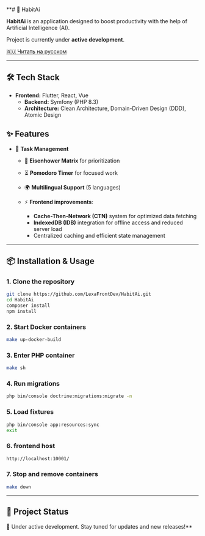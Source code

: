 **# 🚀 HabitAi

**HabitAi** is an application designed to boost productivity with the help of Artificial Intelligence (AI).

Project is currently under **active development**.

[🇷🇺 Читать на русском](README.ru.md)

---

## 🛠️ Tech Stack

* **Frontend:** Flutter, React, Vue
  * **Backend:** Symfony (PHP 8.3)
  * **Architecture:** Clean Architecture, Domain-Driven Design (DDD), Atomic Design

## ✨ Features

* 📌 **Task Management**
  * 🧭 **Eisenhower Matrix** for prioritization
  * ⏳ **Pomodoro Timer** for focused work
  * 🌍 **Multilingual Support** (5 languages)
  * ⚡ **Frontend improvements**:

      * **Cache-Then-Network (CTN)** system for optimized data fetching
      * **IndexedDB (IDB)** integration for offline access and reduced server load
      * Centralized caching and efficient state management

---

## 📦 Installation & Usage

### 1. Clone the repository

```bash
git clone https://github.com/LexaFrontDev/HabitAi.git
cd HabitAi
composer install
npm install
```

### 2. Start Docker containers

```bash
make up-docker-build
```

### 3. Enter PHP container

```bash
make sh
```

### 4. Run migrations

```bash
php bin/console doctrine:migrations:migrate -n
```

### 5. Load fixtures

```bash
php bin/console app:resources:sync
exit
```

### 6.  frontend host

```bash
http://localhost:10001/
```

### 7. Stop and remove containers

```bash
make down
```

---

## 📌 Project Status

🔧 Under active development.
Stay tuned for updates and new releases!**

